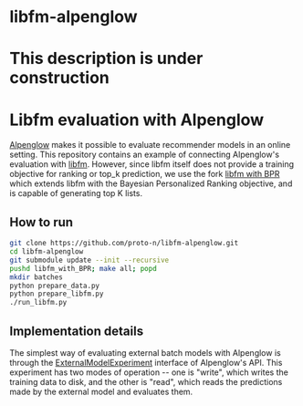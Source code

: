 # libfm-alpenglow

# This description is under construction

# Libfm evaluation with Alpenglow

[Alpenglow](https://github.com/rpalovics/Alpenglow) makes it possible to evaluate recommender models in an online setting. This repository contains an example of connecting Alpenglow's evaluation with [libfm](https://github.com/srendle/libfm). However, since libfm itself does not provide a training objective for ranking or top_k prediction, we use the fork [libfm with BPR](https://github.com/fabiopetroni/libfm_with_BPR) which extends libfm with the Bayesian Personalized Ranking objective, and is capable of generating top K lists.

## How to run
```bash
git clone https://github.com/proto-n/libfm-alpenglow.git
cd libfm-alpenglow
git submodule update --init --recursive
pushd libfm_with_BPR; make all; popd
mkdir batches
python prepare_data.py
python prepare_libfm.py
./run_libfm.py
```

## Implementation details

The simplest way of evaluating external batch models with Alpenglow is through the [ExternalModelExperiment](...) interface of Alpenglow's API. This experiment has two modes of operation -- one is "write", which writes the training data to disk, and the other is "read", which reads the predictions made by the external model and evaluates them.
